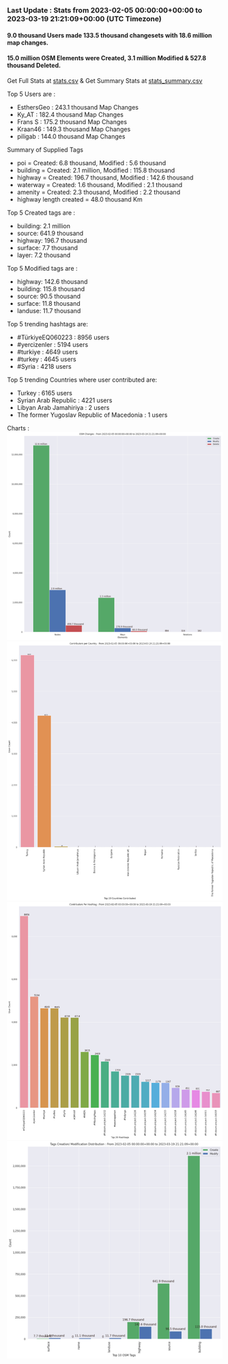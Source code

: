 ### Last Update : Stats from 2023-02-05 00:00:00+00:00 to 2023-03-19 21:21:09+00:00 (UTC Timezone)

#### 9.0 thousand Users made 133.5 thousand changesets with 18.6 million map changes.
#### 15.0 million OSM Elements were Created, 3.1 million Modified & 527.8 thousand Deleted.
Get Full Stats at [stats.csv](/stats/turkeyeq/Daily/stats.csv)
 & Get Summary Stats at [stats_summary.csv](/stats/turkeyeq/Daily/stats_summary.csv)

Top 5 Users are : 
- EsthersGeo : 243.1 thousand Map Changes
- Ky_AT : 182.4 thousand Map Changes
- Frans S : 175.2 thousand Map Changes
- Kraan46 : 149.3 thousand Map Changes
- piligab : 144.0 thousand Map Changes

Summary of Supplied Tags
- poi = Created: 6.8 thousand, Modified : 5.6 thousand
- building = Created: 2.1 million, Modified : 115.8 thousand
- highway = Created: 196.7 thousand, Modified : 142.6 thousand
- waterway = Created: 1.6 thousand, Modified : 2.1 thousand
- amenity = Created: 2.3 thousand, Modified : 2.2 thousand
- highway length created = 48.0 thousand Km


Top 5 Created tags are :
- building: 2.1 million
- source: 641.9 thousand
- highway: 196.7 thousand
- surface: 7.7 thousand
- layer: 7.2 thousand


Top 5 Modified tags are :
- highway: 142.6 thousand
- building: 115.8 thousand
- source: 90.5 thousand
- surface: 11.8 thousand
- landuse: 11.7 thousand


Top 5 trending hashtags are:
- #TürkiyeEQ060223 : 8956 users
- #yercizenler : 5194 users
- #turkiye : 4649 users
- #turkey : 4645 users
- #Syria : 4218 users


Top 5 trending Countries where user contributed are:
- Turkey : 6165 users
- Syrian Arab Republic : 4221 users
- Libyan Arab Jamahiriya : 2 users
- The former Yugoslav Republic of Macedonia : 1 users


 Charts : 
![Alt text](./stats_osm_changes.png) 
![Alt text](./stats_users_per_country.png) 
![Alt text](./stats_users_per_hashtag.png) 
![Alt text](./stats_tags.png) 
